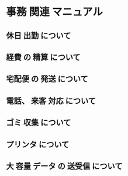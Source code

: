 # 事務 関連 マニュアル 
## 休日 出勤 について 
## 経費 の 精算 について 
## 宅配便 の 発送 について
## 電話、 来客 対応 について
## ゴミ 収集 について
## プリンタ について 
## 大 容量 データ の 送受信 について

